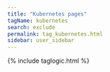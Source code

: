 ```yaml
---
title: "Kubernetes pages"
tagName: kubernetes
search: exclude
permalink: tag_kubernetes.html
sidebar: user_sidebar
---
```

{% include taglogic.html %}
